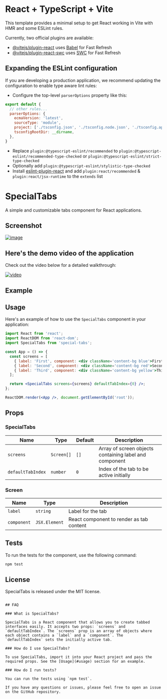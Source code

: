 # React + TypeScript + Vite

This template provides a minimal setup to get React working in Vite with HMR and some ESLint rules.

Currently, two official plugins are available:

- [@vitejs/plugin-react](https://github.com/vitejs/vite-plugin-react/blob/main/packages/plugin-react/README.md) uses [Babel](https://babeljs.io/) for Fast Refresh
- [@vitejs/plugin-react-swc](https://github.com/vitejs/vite-plugin-react-swc) uses [SWC](https://swc.rs/) for Fast Refresh

## Expanding the ESLint configuration

If you are developing a production application, we recommend updating the configuration to enable type aware lint rules:

- Configure the top-level `parserOptions` property like this:

```js
export default {
  // other rules...
  parserOptions: {
    ecmaVersion: 'latest',
    sourceType: 'module',
    project: ['./tsconfig.json', './tsconfig.node.json', './tsconfig.app.json'],
    tsconfigRootDir: __dirname,
  },
}
```

- Replace `plugin:@typescript-eslint/recommended` to `plugin:@typescript-eslint/recommended-type-checked` or `plugin:@typescript-eslint/strict-type-checked`
- Optionally add `plugin:@typescript-eslint/stylistic-type-checked`
- Install [eslint-plugin-react](https://github.com/jsx-eslint/eslint-plugin-react) and add `plugin:react/recommended` & `plugin:react/jsx-runtime` to the `extends` list

# SpecialTabs

A simple and customizable tabs component for React applications.

## Screenshot

[![image](https://github.com/user-attachments/assets/05943bc8-008e-4eaf-941a-ce7c54a7d383)](https://github.com/user-attachments/assets/05943bc8-008e-4eaf-941a-ce7c54a7d383)

## Here's the demo video of the application

Check out the video below for a detailed walkthrough:

[![video](https://github.com/user-attachments/assets/53f70fca-6376-461e-b044-0af34f9fc2ea)](https://github.com/user-attachments/assets/53f70fca-6376-461e-b044-0af34f9fc2ea)

## Example

## Usage

Here's an example of how to use the `SpecialTabs` component in your application:

```jsx
import React from 'react';
import ReactDOM from 'react-dom';
import SpecialTabs from 'special-tabs';

const App = () => {
  const screens = [
    { label: 'First', component: <div className='content-bg blue'>First Tab Content</div> },
    { label: 'Second', component: <div className='content-bg red'>Second Tab Content</div> },
    { label: 'Third', component: <div className='content-bg yellow'>Third Tab Content</div> },
  ];

  return <SpecialTabs screens={screens} defaultTabIndex={0} />;
};

ReactDOM.render(<App />, document.getElementById('root'));
```

## Props

### SpecialTabs

| Name             | Type          | Default | Description                                      |
|------------------|---------------|---------|--------------------------------------------------|
| `screens`        | `Screen[]`    | `[]`    | Array of screen objects containing label and component |
| `defaultTabIndex`| `number`      | `0`     | Index of the tab to be active initially           |

### Screen

| Name        | Type           | Description                        |
|-------------|----------------|------------------------------------|
| `label`     | `string`       | Label for the tab                  |
| `component` | `JSX.Element`  | React component to render as tab content |

## Tests

To run the tests for the component, use the following command:

```bash
npm test
```

## License

SpecialTabs is released under the MIT license.
```

## FAQ

### What is SpecialTabs?

SpecialTabs is a React component that allows you to create tabbed interfaces easily. It accepts two props: `screens` and `defaultTabIndex`. The `screens` prop is an array of objects where each object contains a `label` and a `component`. The `defaultTabIndex` sets the initially active tab.

### How do I use SpecialTabs?

To use SpecialTabs, import it into your React project and pass the required props. See the [Usage](#usage) section for an example.

### How do I run tests?

You can run the tests using `npm test`.

If you have any questions or issues, please feel free to open an issue on the GitHub repository.
```
